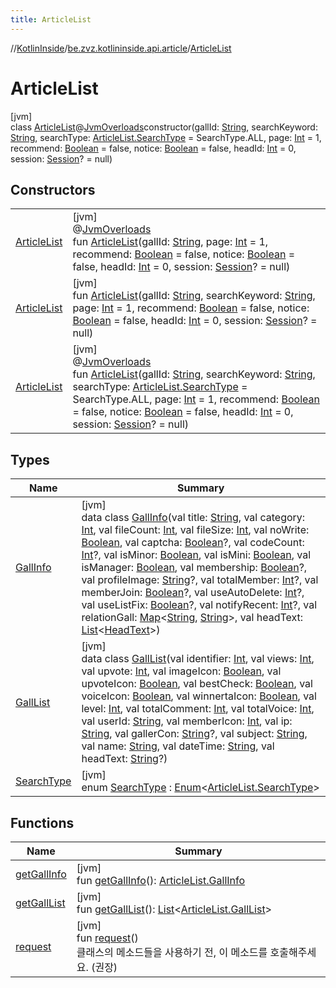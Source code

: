 ```yaml
---
title: ArticleList
---
```

//[KotlinInside](../../../index.html)/[be.zvz.kotlininside.api.article](../index.html)/[ArticleList](index.html)



# ArticleList



[jvm]\
class [ArticleList](index.html)@[JvmOverloads](https://kotlinlang.org/api/latest/jvm/stdlib/kotlin.jvm/-jvm-overloads/index.html)constructor(gallId: [String](https://kotlinlang.org/api/latest/jvm/stdlib/kotlin/-string/index.html), searchKeyword: [String](https://kotlinlang.org/api/latest/jvm/stdlib/kotlin/-string/index.html), searchType: [ArticleList.SearchType](-search-type/index.html) = SearchType.ALL, page: [Int](https://kotlinlang.org/api/latest/jvm/stdlib/kotlin/-int/index.html) = 1, recommend: [Boolean](https://kotlinlang.org/api/latest/jvm/stdlib/kotlin/-boolean/index.html) = false, notice: [Boolean](https://kotlinlang.org/api/latest/jvm/stdlib/kotlin/-boolean/index.html) = false, headId: [Int](https://kotlinlang.org/api/latest/jvm/stdlib/kotlin/-int/index.html) = 0, session: [Session](../../be.zvz.kotlininside.session/-session/index.html)? = null)



## Constructors


| | |
|---|---|
| [ArticleList](-article-list.html) | [jvm]<br>@[JvmOverloads](https://kotlinlang.org/api/latest/jvm/stdlib/kotlin.jvm/-jvm-overloads/index.html)<br>fun [ArticleList](-article-list.html)(gallId: [String](https://kotlinlang.org/api/latest/jvm/stdlib/kotlin/-string/index.html), page: [Int](https://kotlinlang.org/api/latest/jvm/stdlib/kotlin/-int/index.html) = 1, recommend: [Boolean](https://kotlinlang.org/api/latest/jvm/stdlib/kotlin/-boolean/index.html) = false, notice: [Boolean](https://kotlinlang.org/api/latest/jvm/stdlib/kotlin/-boolean/index.html) = false, headId: [Int](https://kotlinlang.org/api/latest/jvm/stdlib/kotlin/-int/index.html) = 0, session: [Session](../../be.zvz.kotlininside.session/-session/index.html)? = null) |
| [ArticleList](-article-list.html) | [jvm]<br>fun [ArticleList](-article-list.html)(gallId: [String](https://kotlinlang.org/api/latest/jvm/stdlib/kotlin/-string/index.html), searchKeyword: [String](https://kotlinlang.org/api/latest/jvm/stdlib/kotlin/-string/index.html), page: [Int](https://kotlinlang.org/api/latest/jvm/stdlib/kotlin/-int/index.html) = 1, recommend: [Boolean](https://kotlinlang.org/api/latest/jvm/stdlib/kotlin/-boolean/index.html) = false, notice: [Boolean](https://kotlinlang.org/api/latest/jvm/stdlib/kotlin/-boolean/index.html) = false, headId: [Int](https://kotlinlang.org/api/latest/jvm/stdlib/kotlin/-int/index.html) = 0, session: [Session](../../be.zvz.kotlininside.session/-session/index.html)? = null) |
| [ArticleList](-article-list.html) | [jvm]<br>@[JvmOverloads](https://kotlinlang.org/api/latest/jvm/stdlib/kotlin.jvm/-jvm-overloads/index.html)<br>fun [ArticleList](-article-list.html)(gallId: [String](https://kotlinlang.org/api/latest/jvm/stdlib/kotlin/-string/index.html), searchKeyword: [String](https://kotlinlang.org/api/latest/jvm/stdlib/kotlin/-string/index.html), searchType: [ArticleList.SearchType](-search-type/index.html) = SearchType.ALL, page: [Int](https://kotlinlang.org/api/latest/jvm/stdlib/kotlin/-int/index.html) = 1, recommend: [Boolean](https://kotlinlang.org/api/latest/jvm/stdlib/kotlin/-boolean/index.html) = false, notice: [Boolean](https://kotlinlang.org/api/latest/jvm/stdlib/kotlin/-boolean/index.html) = false, headId: [Int](https://kotlinlang.org/api/latest/jvm/stdlib/kotlin/-int/index.html) = 0, session: [Session](../../be.zvz.kotlininside.session/-session/index.html)? = null) |


## Types


| Name | Summary |
|---|---|
| [GallInfo](-gall-info/index.html) | [jvm]<br>data class [GallInfo](-gall-info/index.html)(val title: [String](https://kotlinlang.org/api/latest/jvm/stdlib/kotlin/-string/index.html), val category: [Int](https://kotlinlang.org/api/latest/jvm/stdlib/kotlin/-int/index.html), val fileCount: [Int](https://kotlinlang.org/api/latest/jvm/stdlib/kotlin/-int/index.html), val fileSize: [Int](https://kotlinlang.org/api/latest/jvm/stdlib/kotlin/-int/index.html), val noWrite: [Boolean](https://kotlinlang.org/api/latest/jvm/stdlib/kotlin/-boolean/index.html), val captcha: [Boolean](https://kotlinlang.org/api/latest/jvm/stdlib/kotlin/-boolean/index.html)?, val codeCount: [Int](https://kotlinlang.org/api/latest/jvm/stdlib/kotlin/-int/index.html)?, val isMinor: [Boolean](https://kotlinlang.org/api/latest/jvm/stdlib/kotlin/-boolean/index.html), val isMini: [Boolean](https://kotlinlang.org/api/latest/jvm/stdlib/kotlin/-boolean/index.html), val isManager: [Boolean](https://kotlinlang.org/api/latest/jvm/stdlib/kotlin/-boolean/index.html), val membership: [Boolean](https://kotlinlang.org/api/latest/jvm/stdlib/kotlin/-boolean/index.html)?, val profileImage: [String](https://kotlinlang.org/api/latest/jvm/stdlib/kotlin/-string/index.html)?, val totalMember: [Int](https://kotlinlang.org/api/latest/jvm/stdlib/kotlin/-int/index.html)?, val memberJoin: [Boolean](https://kotlinlang.org/api/latest/jvm/stdlib/kotlin/-boolean/index.html)?, val useAutoDelete: [Int](https://kotlinlang.org/api/latest/jvm/stdlib/kotlin/-int/index.html)?, val useListFix: [Boolean](https://kotlinlang.org/api/latest/jvm/stdlib/kotlin/-boolean/index.html)?, val notifyRecent: [Int](https://kotlinlang.org/api/latest/jvm/stdlib/kotlin/-int/index.html)?, val relationGall: [Map](https://kotlinlang.org/api/latest/jvm/stdlib/kotlin.collections/-map/index.html)&lt;[String](https://kotlinlang.org/api/latest/jvm/stdlib/kotlin/-string/index.html), [String](https://kotlinlang.org/api/latest/jvm/stdlib/kotlin/-string/index.html)&gt;, val headText: [List](https://kotlinlang.org/api/latest/jvm/stdlib/kotlin.collections/-list/index.html)&lt;[HeadText](../../be.zvz.kotlininside.api.type/-head-text/index.html)&gt;) |
| [GallList](-gall-list/index.html) | [jvm]<br>data class [GallList](-gall-list/index.html)(val identifier: [Int](https://kotlinlang.org/api/latest/jvm/stdlib/kotlin/-int/index.html), val views: [Int](https://kotlinlang.org/api/latest/jvm/stdlib/kotlin/-int/index.html), val upvote: [Int](https://kotlinlang.org/api/latest/jvm/stdlib/kotlin/-int/index.html), val imageIcon: [Boolean](https://kotlinlang.org/api/latest/jvm/stdlib/kotlin/-boolean/index.html), val upvoteIcon: [Boolean](https://kotlinlang.org/api/latest/jvm/stdlib/kotlin/-boolean/index.html), val bestCheck: [Boolean](https://kotlinlang.org/api/latest/jvm/stdlib/kotlin/-boolean/index.html), val voiceIcon: [Boolean](https://kotlinlang.org/api/latest/jvm/stdlib/kotlin/-boolean/index.html), val winnertaIcon: [Boolean](https://kotlinlang.org/api/latest/jvm/stdlib/kotlin/-boolean/index.html), val level: [Int](https://kotlinlang.org/api/latest/jvm/stdlib/kotlin/-int/index.html), val totalComment: [Int](https://kotlinlang.org/api/latest/jvm/stdlib/kotlin/-int/index.html), val totalVoice: [Int](https://kotlinlang.org/api/latest/jvm/stdlib/kotlin/-int/index.html), val userId: [String](https://kotlinlang.org/api/latest/jvm/stdlib/kotlin/-string/index.html), val memberIcon: [Int](https://kotlinlang.org/api/latest/jvm/stdlib/kotlin/-int/index.html), val ip: [String](https://kotlinlang.org/api/latest/jvm/stdlib/kotlin/-string/index.html), val gallerCon: [String](https://kotlinlang.org/api/latest/jvm/stdlib/kotlin/-string/index.html)?, val subject: [String](https://kotlinlang.org/api/latest/jvm/stdlib/kotlin/-string/index.html), val name: [String](https://kotlinlang.org/api/latest/jvm/stdlib/kotlin/-string/index.html), val dateTime: [String](https://kotlinlang.org/api/latest/jvm/stdlib/kotlin/-string/index.html), val headText: [String](https://kotlinlang.org/api/latest/jvm/stdlib/kotlin/-string/index.html)?) |
| [SearchType](-search-type/index.html) | [jvm]<br>enum [SearchType](-search-type/index.html) : [Enum](https://kotlinlang.org/api/latest/jvm/stdlib/kotlin/-enum/index.html)&lt;[ArticleList.SearchType](-search-type/index.html)&gt; |


## Functions


| Name | Summary |
|---|---|
| [getGallInfo](get-gall-info.html) | [jvm]<br>fun [getGallInfo](get-gall-info.html)(): [ArticleList.GallInfo](-gall-info/index.html) |
| [getGallList](get-gall-list.html) | [jvm]<br>fun [getGallList](get-gall-list.html)(): [List](https://kotlinlang.org/api/latest/jvm/stdlib/kotlin.collections/-list/index.html)&lt;[ArticleList.GallList](-gall-list/index.html)&gt; |
| [request](request.html) | [jvm]<br>fun [request](request.html)()<br>클래스의 메소드들을 사용하기 전, 이 메소드를 호출해주세요. (권장) |

